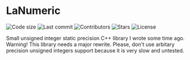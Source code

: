 # LaNumeric
![Code size](https://img.shields.io/github/languages/code-size/FixArt/LaNumeric) ![Last commit](https://img.shields.io/github/last-commit/FixArt/LaNumeric) ![Contributors](https://img.shields.io/github/contributors/FixArt/LaNumeric) ![Stars](https://img.shields.io/github/stars/FixArt/LaNumeric) ![License](https://img.shields.io/github/license/FixArt/LaNumeric)

Small unsigned integer static precision C++ library I wrote some time ago.
Warning! This library needs a major rewrite.
Please, don't use arbitary precision unsigned integers support because it is very slow and untested.
